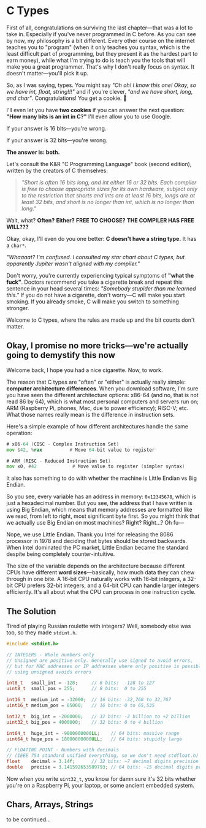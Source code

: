 # C Types

First of all, congratulations on surviving the last chapter—that was a lot to take in. Especially if you've never programmed in C before. As you can see by now, my philosophy is a bit different. Every other course on the internet teaches you to "program" (when it only teaches you syntax, which is the least difficult part of programming, but they present it as the hardest part to earn money), while what I'm trying to do is teach you the tools that will make you a great programmer. That's why I don't really focus on syntax. It doesn't matter—you'll pick it up.

So, as I was saying, types. You might say *"Oh oh! I know this one! Okay, so we have int, float, string!!!"* and if you're clever, *"and we have short, long, and char"*. Congratulations! You get a cookie. 🍪

I'll even let you have **two cookies** if you can answer the next question: **"How many bits is an int in C?"** I'll even allow you to use Google.

If your answer is 16 bits—you're wrong.

If your answer is 32 bits—you're wrong.

**The answer is: both.**

Let's consult the K&R "C Programming Language" book (second edition), written by the creators of C themselves:

> *"Short is often 16 bits long, and int either 16 or 32 bits. Each compiler is free to choose appropriate sizes for its own hardware, subject only to the restriction that shorts and ints are at least 16 bits, longs are at least 32 bits, and short is no longer than int, which is no longer than long."*

Wait, what? **Often?** **Either?** **FREE TO CHOOSE?** **THE COMPILER HAS FREE WILL???**

Okay, okay, I'll even do you one better: **C doesn't have a string type.** It has a `char*`.

*"Whaaaat? I'm confused. I consulted my star chart about C types, but apparently Jupiter wasn't aligned with my compiler."*

Don't worry, you're currently experiencing typical symptoms of **"what the fuck"**. Doctors recommend you take a cigarette break and repeat this sentence in your head several times: *"Somebody stupider than me learned this."* If you do not have a cigarette, don't worry—C will make you start smoking. If you already smoke, C will make you switch to something stronger.

Welcome to C types, where the rules are made up and the bit counts don't matter.

## Okay, I promise no more tricks—we're actually going to demystify this now

Welcome back, I hope you had a nice cigarette. Now, to work.

The reason that C types are "often" or "either" is actually really simple: **computer architecture differences**. When you download software, I'm sure you have seen the different architecture options: x86-64 (and no, that is not read 86 by 64), which is what most personal computers and servers run on; ARM (Raspberry Pi, phones, Mac, due to power efficiency); RISC-V; etc. What those names really mean is the difference in instruction sets.

Here's a simple example of how different architectures handle the same operation:

```asm
# x86-64 (CISC - Complex Instruction Set)
mov $42, %rax          # Move 64-bit value to register

# ARM (RISC - Reduced Instruction Set)  
mov x0, #42             # Move value to register (simpler syntax)
```

It also has something to do with whether the machine is Little Endian vs Big Endian.

So you see, every variable has an address in memory: `0x12345678`, which is just a hexadecimal number. But you see, the address that I have written is using Big Endian, which means that memory addresses are formatted like we read, from left to right, most significant byte first. So you might think that we actually use Big Endian on most machines? Right? Right...? Oh fu—

Nope, we use Little Endian. Thank you Intel for releasing the 8086 processor in 1978 and deciding that bytes should be stored backwards. When Intel dominated the PC market, Little Endian became the standard despite being completely counter-intuitive.

The size of the variable depends on the architecture because different CPUs have different **word sizes**—basically, how much data they can chew through in one bite. A 16-bit CPU naturally works with 16-bit integers, a 32-bit CPU prefers 32-bit integers, and a 64-bit CPU can handle larger integers efficiently. It's all about what the CPU can process in one instruction cycle.

## The Solution

Tired of playing Russian roulette with integers? Well, somebody else was too, so they made `stdint.h`.

```c
#include <stdint.h>

// INTEGERS - Whole numbers only
// Unsigned are positive only. Generally use signed to avoid errors, 
// but for MAC addresses or IP addresses where only positive is possible, 
// using unsigned avoids errors

int8_t   small_int = -128;     // 8 bits:  -128 to 127
uint8_t  small_pos = 255;      // 8 bits:  0 to 255

int16_t  medium_int = -32000;  // 16 bits: -32,768 to 32,767
uint16_t medium_pos = 65000;   // 16 bits: 0 to 65,535

int32_t  big_int = -2000000;   // 32 bits: -2 billion to +2 billion
uint32_t big_pos = 4000000;    // 32 bits: 0 to 4 billion

int64_t  huge_int = -9000000000LL;    // 64 bits: massive range
uint64_t huge_pos = 18000000000ULL;   // 64 bits: stupidly large

// FLOATING POINT - Numbers with decimals 
// (IEEE 754 standard unified everything, so we don't need stdfloat.h)
float    decimal = 3.14f;      // 32 bits: ~7 decimal digits precision
double   precise = 3.141592653589793; // 64 bits: ~15 decimal digits precision
```

Now when you write `uint32_t`, you know for damn sure it's 32 bits whether you're on a Raspberry Pi, your laptop, or some ancient embedded system.

## Chars, Arrays, Strings

to be continued...
